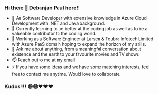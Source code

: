### Hi there 👋 Debanjan Paul here!!

<!--
**debanjanpaul10/debanjanpaul10** is a ✨ _special_ ✨ repository because its `README.md` (this file) appears on your GitHub profile.

Here are some ideas to get you started:

- 🔭 I’m currently working on ...
- 🌱 I’m currently learning ...
- 👯 I’m looking to collaborate on ...
- 🤔 I’m looking for help with ...
- 💬 Ask me about ...
- 📫 How to reach me: ...
- 😄 Pronouns: ...
- ⚡ Fun fact: ...
-->
- 🔭 An Software Developer with extensive knowledge in Azure Cloud Development with .NET and Java background.
- 🌱 Currently learning to be better at the coding job as well as to be a valueable contributor to the coding world.
- 👯 Working as a Software Engineer at Larsen & Toubro Infotech Limited with Azure PaaS domain hoping to expand the horizon of my skills.
- 💬 Ask me about anything, from a meaningful conversation about existence and the earth to your favourite movies and TV shows
- 📫 Reach out to me at <a href="mailto:debanjanpaul10@gmail.com" target="_blank">my email</a>
- ⚡ If you have some ideas and we have some matching interests, feel free to contact me anytime. Would love to collaborate.

### Kudos !!! 😄😄❤️❤️❤️
